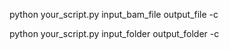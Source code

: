 python your_script.py input_bam_file output_file -c  

python your_script.py input_folder output_folder -c

